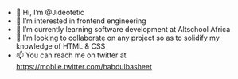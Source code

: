 - 👋 Hi, I’m @Jideotetic
- 👀 I’m interested in frontend engineering
- 🌱 I’m currently learning software development at Altschool Africa 
- 💞️ I’m looking to collaborate on any project so as to solidify my knowledge of HTML & CSS
- 📫 You can reach me on twitter at https://mobile.twitter.com/habdulbasheet

<!---
Jideotetic/Jideotetic is a ✨ special ✨ repository because its `README.md` (this file) appears on your GitHub profile.
You can click the Preview link to take a look at your changes.
--->
